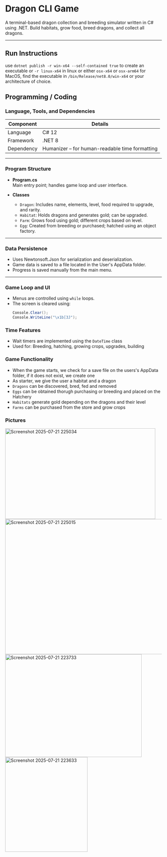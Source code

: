 # Dragon CLI Game

A terminal-based dragon collection and breeding simulator written in C# using .NET. Build habitats, grow food, breed dragons, and collect all dragons.

---
## Run Instructions
use `dotnet publish -r win-x64 --self-contained true` to create an executable
or `-r linux-x64` in linux or either `osx-x64` or `osx-arm64` for MacOS,
find the executable in `/bin/Release/net8.0/win-x64` or your architecture of choice.
## Programming / Coding

### Language, Tools, and Dependencies

| Component     | Details                                  |
|---------------|-------------------------------------------|
| Language      | C# 12                                     |
| Framework     | .NET 8                                    |
| Dependency    | Humanizer – for human-readable time formatting |

---

### Program Structure

- **Program.cs**  
  Main entry point; handles game loop and user interface.

- **Classes**  
  - `Dragon`: Includes name, elements, level, food required to upgrade, and rarity.  
  - `Habitat`: Holds dragons and generates gold; can be upgraded.  
  - `Farm`: Grows food using gold; different crops based on level.  
  - `Egg`: Created from breeding or purchased; hatched using an object factory.

---

### Data Persistence

- Uses Newtonsoft.Json for serialization and deserialization.
- Game data is saved to a file located in the User's AppData folder.
- Progress is saved manually from the main menu.

---

### Game Loop and UI

- Menus are controlled using `while` loops.
- The screen is cleared using:
  ```csharp
  Console.Clear();
  Console.WriteLine("\x1b[3J");
  ```
### Time Features
- Wait timers are implemented using the `DateTime` class
- Used for: Breeding, hatching, growing crops, upgrades, building
  
### Game Functionality
- When the game starts, we check for a save file on the users's AppData folder, if it does not exist, we create one
- As starter, we give the user a habitat and a dragon
- `Dragons` can be discovered, bred, fed and removed
- `Eggs` can be obtained thorugh purchasing or breeding and placed on the Hatchery
- `Habitats` generate gold depending on the dragons and their level
- `Farms` can be purchased from the store and grow crops

### Pictures
<img width="483" height="291" alt="Screenshot 2025-07-21 225034" src="https://github.com/user-attachments/assets/cfd0cfc9-3da9-465c-9f94-36ecff2bb56f" />
<img width="630" height="434" alt="Screenshot 2025-07-21 225015" src="https://github.com/user-attachments/assets/2d7a16ee-a516-46da-aa7f-429b7c66f826" />
<img width="439" height="330" alt="Screenshot 2025-07-21 223733" src="https://github.com/user-attachments/assets/37300987-3cfd-4b3b-b58a-19d705404e2f" />
<img width="265" height="304" alt="Screenshot 2025-07-21 223633" src="https://github.com/user-attachments/assets/2081d264-9676-4858-a70d-b990a37a7ca8" />
